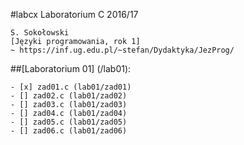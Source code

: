 #labcx
Laboratorium C 2016/17

	S. Sokołowski
	[Języki programowania, rok 1]
	~ https://inf.ug.edu.pl/~stefan/Dydaktyka/JezProg/
##[Laboratorium 01]  (/lab01):

 	- [x] zad01.c (lab01/zad01)
	- [] zad02.c (lab01/zad02)
	- [] zad03.c (lab01/zad03)
	- [] zad04.c (lab01/zad04)
	- [] zad05.c (lab01/zad05)
	- [] zad06.c (lab01/zad06)
